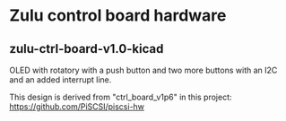 # Zulu control board hardware
## zulu-ctrl-board-v1.0-kicad
OLED with rotatory with a push button and two more buttons
with an I2C and an added interrupt line.

This design is derived from "ctrl_board_v1p6" in this project:
https://github.com/PiSCSI/piscsi-hw
